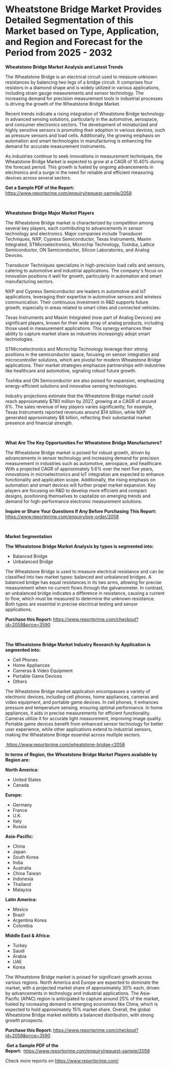 <p><h1>Wheatstone Bridge Market Provides Detailed Segmentation of this Market based on Type, Application, and Region and Forecast for the Period from 2025 - 2032</h1></p><p><strong>Wheatstone Bridge Market Analysis and Latest Trends</strong></p>
<p><p>The Wheatstone Bridge is an electrical circuit used to measure unknown resistances by balancing two legs of a bridge circuit. It comprises four resistors in a diamond shape and is widely utilized in various applications, including strain gauge measurements and sensor technology. The increasing demand for precision measurement tools in industrial processes is driving the growth of the Wheatstone Bridge Market.</p><p>Recent trends indicate a rising integration of Wheatstone Bridge technology in advanced sensing solutions, particularly in the automotive, aerospace, and consumer electronics sectors. The development of miniaturized and highly sensitive sensors is promoting their adoption in various devices, such as pressure sensors and load cells. Additionally, the growing emphasis on automation and smart technologies in manufacturing is enhancing the demand for accurate measurement instruments.</p><p>As industries continue to seek innovations in measurement techniques, the Wheatstone Bridge Market is expected to grow at a CAGR of 10.40% during the forecast period. This growth is fueled by ongoing advancements in electronics and a surge in the need for reliable and efficient measuring devices across several sectors.</p></p>
<p><strong>Get a Sample PDF of the Report:&nbsp;</strong> <a href="https://www.reportprime.com/enquiry/request-sample/2058?utm_campaign=2039&utm_medium=2&utm_source=Github&utm_content=ia&utm_term=18032025&utm_id=wheatstone-bridge">https://www.reportprime.com/enquiry/request-sample/2058</a></p>
<p>&nbsp;</p>
<p><strong>Wheatstone Bridge Major Market Players</strong></p>
<p><p>The Wheatstone Bridge market is characterized by competition among several key players, each contributing to advancements in sensor technology and electronics. Major companies include Transducer Techniques, NXP, Cypress Semiconductor, Texas Instruments, Maxim Integrated, STMicroelectronics, Microchip Technology, Toshiba, Lattice Semiconductor, ON Semiconductor, Silicon Laboratories, and Analog Devices.</p><p>Transducer Techniques specializes in high-precision load cells and sensors, catering to automotive and industrial applications. The company's focus on innovation positions it well for growth, particularly in automation and smart manufacturing sectors.</p><p>NXP and Cypress Semiconductor are leaders in automotive and IoT applications, leveraging their expertise in automotive sensors and wireless communication. Their continuous investment in R&D supports future growth, especially in areas related to smart cities and connected vehicles.</p><p>Texas Instruments and Maxim Integrated (now part of Analog Devices) are significant players, known for their wide array of analog products, including those used in measurement applications. This synergy enhances their ability to capture market share as industries increasingly adopt smart technologies.</p><p>STMicroelectronics and Microchip Technology leverage their strong positions in the semiconductor space, focusing on sensor integration and microcontroller solutions, which are pivotal for modern Wheatstone Bridge applications. Their market strategies emphasize partnerships with industries like healthcare and automotive, signaling robust future growth.</p><p>Toshiba and ON Semiconductor are also poised for expansion, emphasizing energy-efficient solutions and innovative sensing technologies. </p><p>Industry projections estimate that the Wheatstone Bridge market could reach approximately $780 million by 2027, growing at a CAGR of around 6%. The sales revenue of key players varies significantly; for example, Texas Instruments reported revenues around $14 billion, while NXP generated approximately $8 billion, reflecting their substantial market presence and financial strength.</p></p>
<p>&nbsp;</p>
<p><strong>What Are The Key Opportunities For Wheatstone Bridge Manufacturers?</strong></p>
<p><p>The Wheatstone Bridge market is poised for robust growth, driven by advancements in sensor technology and increasing demand for precision measurement in industries such as automotive, aerospace, and healthcare. With a projected CAGR of approximately 5.6% over the next five years, innovations in microelectronics and IoT integration are expected to enhance functionality and application scope. Additionally, the rising emphasis on automation and smart devices will further propel market expansion. Key players are focusing on R&D to develop more efficient and compact designs, positioning themselves to capitalize on emerging trends and demand for high-performance electronic measurement solutions.</p></p>
<p><strong>Inquire or Share Your Questions If Any Before Purchasing This Report:</strong> <a href="https://www.reportprime.com/enquiry/pre-order/2058?utm_campaign=2039&utm_medium=2&utm_source=Github&utm_content=ia&utm_term=18032025&utm_id=wheatstone-bridge">https://www.reportprime.com/enquiry/pre-order/2058</a></p>
<p>&nbsp;</p>
<p><strong>Market Segmentation</strong></p>
<p><strong>The Wheatstone Bridge Market Analysis by types is segmented into:</strong></p>
<p><ul><li>Balanced Bridge</li><li>Unbalanced Bridge</li></ul></p>
<p><p>The Wheatstone Bridge is used to measure electrical resistance and can be classified into two market types: balanced and unbalanced bridges. A balanced bridge has equal resistances in its two arms, allowing for precise measurement when no current flows through the galvanometer. In contrast, an unbalanced bridge indicates a difference in resistance, causing a current to flow, which must be measured to determine the unknown resistance. Both types are essential in precise electrical testing and sensor applications.</p></p>
<p><strong>Purchase this Report:&nbsp;</strong><a href="https://www.reportprime.com/checkout?id=2058&price=3590&utm_campaign=2039&utm_medium=2&utm_source=Github&utm_content=ia&utm_term=18032025&utm_id=wheatstone-bridge">https://www.reportprime.com/checkout?id=2058&price=3590</a></p>
<p>&nbsp;</p>
<p><strong>The Wheatstone Bridge Market Industry Research by Application is segmented into:</strong></p>
<p><ul><li>Cell Phones</li><li>Home Appliances</li><li>Cameras & Video Equipment</li><li>Portable Game Devices</li><li>Others</li></ul></p>
<p><p>The Wheatstone Bridge market application encompasses a variety of electronic devices, including cell phones, home appliances, cameras and video equipment, and portable game devices. In cell phones, it enhances pressure and temperature sensing, ensuring optimal performance. In home appliances, it aids in precise measurements for efficient functionality. Cameras utilize it for accurate light measurement, improving image quality. Portable game devices benefit from enhanced sensor technology for better user experience, while other applications extend to industrial sensors, making the Wheatstone Bridge essential across multiple sectors.</p></p>
<p><a href="https://www.reportprime.com/wheatstone-bridge-r2058?utm_campaign=2039&utm_medium=2&utm_source=Github&utm_content=ia&utm_term=18032025&utm_id=wheatstone-bridge">&nbsp;https://www.reportprime.com/wheatstone-bridge-r2058</a></p>
<p><strong>In terms of Region, the Wheatstone Bridge Market Players available by Region are:</strong></p>
<p>
    <p> <strong> North America: </strong>
        <ul>
            <li>United States</li>
            <li>Canada</li>
        </ul>
        </p> 
    <p> <strong> Europe: </strong>
        <ul>
            <li>Germany</li>
            <li>France</li>
            <li>U.K.</li>
            <li>Italy</li>
            <li>Russia</li>
        </ul>
        </p> 
    <p> <strong> Asia-Pacific: </strong>
        <ul>
            <li>China</li>
            <li>Japan</li>
            <li>South Korea</li>
            <li>India</li>
            <li>Australia</li>
            <li>China Taiwan</li>
            <li>Indonesia</li>
            <li>Thailand</li>
            <li>Malaysia</li>
        </ul>
        </p> 
    <p> <strong> Latin America: </strong>
        <ul>
            <li>Mexico</li>
            <li>Brazil</li>
            <li>Argentina Korea</li>
            <li>Colombia</li>
        </ul>
        </p> 
    <p> <strong> Middle East & Africa: </strong>
        <ul>
            <li>Turkey</li>
            <li>Saudi</li>
            <li>Arabia</li>
            <li>UAE</li>
            <li>Korea</li>
        </ul>
    </p>
    </p>
<p><p>The Wheatstone Bridge market is poised for significant growth across various regions. North America and Europe are expected to dominate the market, with a projected market share of approximately 30% each, driven by advancements in technology and industrial applications. The Asia-Pacific (APAC) region is anticipated to capture around 25% of the market, fueled by increasing demand in emerging economies like China, which is expected to hold approximately 15% market share. Overall, the global Wheatstone Bridge market exhibits a balanced distribution, with strong growth prospects.</p></p>
<p><strong>Purchase this Report: </strong><a href="https://www.reportprime.com/checkout?id=2058&price=3590&utm_campaign=2039&utm_medium=2&utm_source=Github&utm_content=ia&utm_term=18032025&utm_id=wheatstone-bridge">https://www.reportprime.com/checkout?id=2058&price=3590</a></p>
<p>&nbsp;<strong>Get a Sample PDF of the Report:&nbsp;&nbsp;</strong><a href="https://www.reportprime.com/enquiry/request-sample/2058?utm_campaign=2039&utm_medium=2&utm_source=Github&utm_content=ia&utm_term=18032025&utm_id=wheatstone-bridge">https://www.reportprime.com/enquiry/request-sample/2058</a></p>
<p><strong></strong></p>
<p>Check more reports on <a href="https://www.reportprime.com/?utm_campaign=2039&utm_medium=2&utm_source=Github&utm_content=ia&utm_term=18032025&utm_id=wheatstone-bridge">https://www.reportprime.com/</a></p>